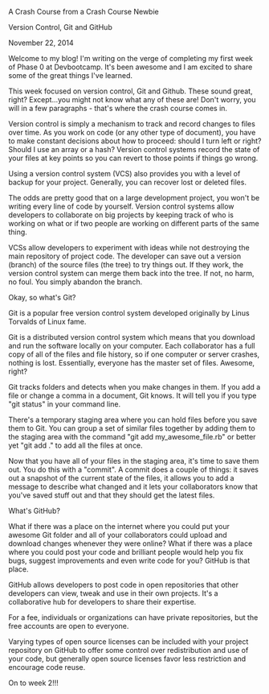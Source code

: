 A Crash Course from a  Crash Course Newbie

Version Control, Git and GitHub

November 22, 2014

Welcome to my blog! I'm writing on the verge of completing my first week of Phase 0 at Devbootcamp. It's been awesome and I am excited to share some of the great things I've learned.

This week focused on version control, Git and Github. These sound great, right? Except...you might not know what any of these are! Don't worry, you will in a few paragraphs - that's where the crash course comes in.

Version control is simply a mechanism to track and record changes to files over time. As you work on code (or any other type of document), you have to make constant decisions about how to proceed: should I turn left or right? Should I use an array or a hash? Version control systems record the state of your files at key points so you can revert to those points if things go wrong.

Using a version control system (VCS) also provides you with a level of backup for your project. Generally, you can recover lost or deleted files.

The odds are pretty good that on a large development project, you won't be writing every line of code by yourself. Version control systems allow developers to collaborate on big projects by keeping track of who is working on what or if two people are working on different parts of the same thing.

VCSs allow developers to experiment with ideas while not destroying the main repository of project code. The developer can save out a version (branch) of the source files (the tree) to try things out. If they work, the version control system can merge them back into the tree.  If not, no harm, no foul. You simply abandon the branch.

Okay, so what's Git?

Git is a popular free version control system developed originally by Linus Torvalds of Linux fame.

Git is a distributed version control system which means that you download and run the software locally on your computer. Each collaborator has a full copy of all of the files and file history, so if one computer or server crashes, nothing is lost. Essentially, everyone has the master set of files. Awesome, right?

Git tracks folders and detects when you make changes in them. If you add a file or change a comma in a document, Git knows. It will tell you if you type "git status" in your command line.

There's a temporary staging area where you can hold files before you save them to Git. You can group a set of similar files together by adding them to the staging area with the command "git add my_awesome_file.rb" or better yet "git add ." to add all the files at once.

Now that you have all of your files in the staging area, it's time to save them out. You do this with a "commit". A commit does a couple of things: it saves out a snapshot of the current state of the files, it allows you to add a message to describe what changed and it lets your collaborators know that you've saved stuff out and that they should get the latest files.

What's GitHub?

What if there was a place on the internet where you could put your awesome Git folder and all of your collaborators could upload and download changes whenever they were online? What if there was a place where you could post your code and brilliant people would help you fix bugs, suggest improvements and even write code for you? GitHub is that place.

GitHub allows developers to post code in open repositories that other developers can view, tweak and use in their own projects. It's a collaborative hub for developers to share their expertise.

For a fee, individuals or organizations can have private repositories, but the free accounts are open to everyone.

Varying types of open source licenses can be included with your project repository on GitHub to offer some control over redistribution and use of your code, but generally open source licenses favor less restriction and encourage code reuse.

On to week 2!!!